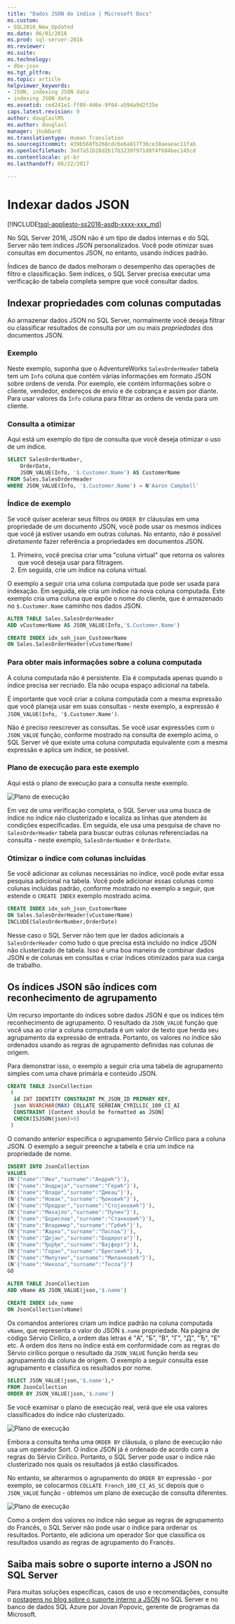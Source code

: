 ```yaml
---
title: "Dados JSON do índice | Microsoft Docs"
ms.custom:
- SQL2016_New_Updated
ms.date: 06/01/2016
ms.prod: sql-server-2016
ms.reviewer: 
ms.suite: 
ms.technology:
- dbe-json
ms.tgt_pltfrm: 
ms.topic: article
helpviewer_keywords:
- JSON, indexing JSON data
- indexing JSON data
ms.assetid: ced241e1-ff09-4d6e-9f04-a594a9d2f25e
caps.latest.revision: 9
author: douglaslMS
ms.author: douglasl
manager: jhubbard
ms.translationtype: Human Translation
ms.sourcegitcommit: 439b568fb268cdc6e6a817f36ce38aeaeac11fab
ms.openlocfilehash: 3ed7a51b28d2b17b3239f971d0f4f684bec145cd
ms.contentlocale: pt-br
ms.lasthandoff: 06/22/2017

---
```

# <a name="index-json-data"></a>Indexar dados JSON
[!INCLUDE[tsql-appliesto-ss2016-asdb-xxxx-xxx_md](../../includes/tsql-appliesto-ss2016-asdb-xxxx-xxx-md.md)]

No SQL Server 2016, JSON não é um tipo de dados internas e do SQL Server não tem índices JSON personalizados. Você pode otimizar suas consultas em documentos JSON, no entanto, usando índices padrão. 

Índices de banco de dados melhoram o desempenho das operações de filtro e classificação. Sem índices, o SQL Server precisa executar uma verificação de tabela completa sempre que você consultar dados.  
  
## <a name="index-json-properties-by-using-computed-columns"></a>Indexar propriedades com colunas computadas  
Ao armazenar dados JSON no SQL Server, normalmente você deseja filtrar ou classificar resultados de consulta por um ou mais *propriedades* dos documentos JSON.  

### <a name="example"></a>Exemplo 
Neste exemplo, suponha que o AdventureWorks `SalesOrderHeader` tabela tem um `Info` coluna que contém várias informações em formato JSON sobre ordens de venda. Por exemplo, ele contém informações sobre o cliente, vendedor, endereços de envio e de cobrança e assim por diante. Para usar valores da `Info` coluna para filtrar as ordens de venda para um cliente.

### <a name="query-to-optimize"></a>Consulta a otimizar
Aqui está um exemplo do tipo de consulta que você deseja otimizar o uso de um índice.  
  
```sql  
SELECT SalesOrderNumber,
    OrderDate,
    JSON_VALUE(Info, '$.Customer.Name') AS CustomerName
FROM Sales.SalesOrderHeader
WHERE JSON_VALUE(Info, '$.Customer.Name') = N'Aaron Campbell' 
```  

### <a name="example-index"></a>Índice de exemplo
Se você quiser acelerar seus filtros ou `ORDER BY` cláusulas em uma propriedade de um documento JSON, você pode usar os mesmos índices que você já estiver usando em outras colunas. No entanto, não é possível *diretamente* fazer referência a propriedades em documentos JSON.
    
1.  Primeiro, você precisa criar uma "coluna virtual" que retorna os valores que você deseja usar para filtragem.
2.  Em seguida, crie um índice na coluna virtual.  
  
O exemplo a seguir cria uma coluna computada que pode ser usada para indexação. Em seguida, ele cria um índice na nova coluna computada. Este exemplo cria uma coluna que expõe o nome do cliente, que é armazenado no `$.Customer.Name` caminho nos dados JSON. 
  
```sql  
ALTER TABLE Sales.SalesOrderHeader
ADD vCustomerName AS JSON_VALUE(Info,'$.Customer.Name')

CREATE INDEX idx_soh_json_CustomerName
ON Sales.SalesOrderHeader(vCustomerName)  
```  
### <a name="more-info-about-the-computed-column"></a>Para obter mais informações sobre a coluna computada 
A coluna computada não é persistente. Ela é computada apenas quando o índice precisa ser recriado. Ela não ocupa espaço adicional na tabela.   
  
É importante que você criar a coluna computada com a mesma expressão que você planeja usar em suas consultas - neste exemplo, a expressão é `JSON_VALUE(Info, '$.Customer.Name')`.  
  
Não é preciso reescrever as consultas. Se você usar expressões com o `JSON_VALUE` função, conforme mostrado na consulta de exemplo acima, o SQL Server vê que existe uma coluna computada equivalente com a mesma expressão e aplica um índice, se possível.

### <a name="execution-plan-for-this-example"></a>Plano de execução para este exemplo
Aqui está o plano de execução para a consulta neste exemplo.  
  
![Plano de execução](../../relational-databases/json/media/jsonindexblog1.png "Plano de execução")  
  
Em vez de uma verificação completa, o SQL Server usa uma busca de índice no índice não clusterizado e localiza as linhas que atendem às condições especificadas. Em seguida, ele usa uma pesquisa de chave no `SalesOrderHeader` tabela para buscar outras colunas referenciadas na consulta - neste exemplo, `SalesOrderNumber` e `OrderDate`.  
 
### <a name="optimize-the-index-further-with-included-columns"></a>Otimizar o índice com colunas incluídas
Se você adicionar as colunas necessárias no índice, você pode evitar essa pesquisa adicional na tabela. Você pode adicionar essas colunas como colunas incluídas padrão, conforme mostrado no exemplo a seguir, que estende o `CREATE INDEX` exemplo mostrado acima.  
  
```sql  
CREATE INDEX idx_soh_json_CustomerName
ON Sales.SalesOrderHeader(vCustomerName)
INCLUDE(SalesOrderNumber,OrderDate)
```  
  
Nesse caso o SQL Server não tem que ler dados adicionais a `SalesOrderHeader` como tudo o que precisa está incluído no índice JSON não clusterizado de tabela. Isso é uma boa maneira de combinar dados JSON e de colunas em consultas e criar índices otimizados para sua carga de trabalho.  
  
## <a name="json-indexes-are-collation-aware-indexes"></a>Os índices JSON são índices com reconhecimento de agrupamento  
Um recurso importante do índices sobre dados JSON é que os índices têm reconhecimento de agrupamento. O resultado da `JSON_VALUE` função que você usa ao criar a coluna computada é um valor de texto que herda seu agrupamento da expressão de entrada. Portanto, os valores no índice são ordenados usando as regras de agrupamento definidas nas colunas de origem.  
  
Para demonstrar isso, o exemplo a seguir cria uma tabela de agrupamento simples com uma chave primária e conteúdo JSON.  
  
```sql  
CREATE TABLE JsonCollection
 (
  id INT IDENTITY CONSTRAINT PK_JSON_ID PRIMARY KEY,
  json NVARCHAR(MAX) COLLATE SERBIAN_CYRILLIC_100_CI_AI
  CONSTRAINT [Content should be formatted as JSON]
  CHECK(ISJSON(json)>0)
 ) 
```  
  
O comando anterior especifica o agrupamento Sérvio Cirílico para a coluna JSON. O exemplo a seguir preenche a tabela e cria um índice na propriedade de nome.  
  
```sql  
INSERT INTO JsonCollection
VALUES
(N'{"name":"Иво","surname":"Андрић"}'),
(N'{"name":"Андрија","surname":"Герић"}'),
(N'{"name":"Владе","surname":"Дивац"}'),
(N'{"name":"Новак","surname":"Ђоковић"}'),
(N'{"name":"Предраг","surname":"Стојаковић"}'),
(N'{"name":"Михајло","surname":"Пупин"}'),
(N'{"name":"Борислав","surname":"Станковић"}'),
(N'{"name":"Владимир","surname":"Грбић"}'),
(N'{"name":"Жарко","surname":"Паспаљ"}'),
(N'{"name":"Дејан","surname":"Бодирога"}'),
(N'{"name":"Ђорђе","surname":"Вајферт"}'),
(N'{"name":"Горан","surname":"Бреговић"}'),
(N'{"name":"Милутин","surname":"Миланковић"}'),
(N'{"name":"Никола","surname":"Тесла"}')
GO
  
ALTER TABLE JsonCollection
ADD vName AS JSON_VALUE(json,'$.name')

CREATE INDEX idx_name
ON JsonCollection(vName)
```  
  
Os comandos anteriores criam um índice padrão na coluna computada `vName`, que representa o valor do JSON `$.name` propriedade. Na página de código Sérvio Cirílico, a ordem das letras é "А", "Б", "В", "Г", "Д", "Ђ", "Е" etc. A ordem dos itens no índice está em conformidade com as regras do Sérvio cirílico porque o resultado da `JSON_VALUE` função herda seu agrupamento da coluna de origem. O exemplo a seguir consulta esse agrupamento e classifica os resultados por nome.  
  
```sql  
SELECT JSON_VALUE(json,'$.name'),*
FROM JsonCollection
ORDER BY JSON_VALUE(json,'$.name')
```  
  
 Se você examinar o plano de execução real, verá que ele usa valores classificados do índice não clusterizado.  
  
 ![Plano de execução](../../relational-databases/json/media/jsonindexblog2.png "Plano de execução")  
  
 Embora a consulta tenha uma `ORDER BY` cláusula, o plano de execução não usa um operador Sort. O índice JSON já é ordenado de acordo com a regras do Sérvio Cirílico. Portanto, o SQL Server pode usar o índice não clusterizado nos quais os resultados já estão classificados.  
  
 No entanto, se alterarmos o agrupamento do `ORDER BY` expressão - por exemplo, se colocarmos `COLLATE French_100_CI_AS_SC` depois que o `JSON_VALUE` função - obtemos um plano de execução de consulta diferentes.  
  
 ![Plano de execução](../../relational-databases/json/media/jsonindexblog3.png "Plano de execução")  
  
 Como a ordem dos valores no índice não segue as regras de agrupamento do Francês, o SQL Server não pode usar o índice para ordenar os resultados. Portanto, ele adiciona um operador Sor que classifica os resultados usando as regras de agrupamento do Francês.  
 
## <a name="learn-more-about-the-built-in-json-support-in-sql-server"></a>Saiba mais sobre o suporte interno a JSON no SQL Server  
Para muitas soluções específicas, casos de uso e recomendações, consulte o [postagens no blog sobre o suporte interno a JSON](http://blogs.msdn.com/b/sqlserverstorageengine/archive/tags/json/) no SQL Server e no banco de dados SQL Azure por Jovan Popovic, gerente de programas da Microsoft.

